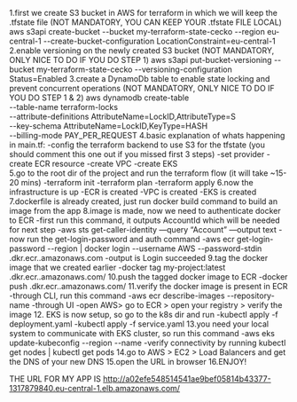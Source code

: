 1.first we create S3 bucket in AWS for terraform in which we will keep the .tfstate file (NOT MANDATORY, YOU CAN KEEP YOUR .tfstate FILE LOCAL)
    aws s3api create-bucket --bucket my-terraform-state-cecko --region eu-central-1 --create-bucket-configuration LocationConstraint=eu-central-1
2.enable versioning on the newly created S3 bucket (NOT MANDATORY, ONLY NICE TO DO IF YOU DO STEP 1)
    aws s3api put-bucket-versioning --bucket my-terraform-state-cecko --versioning-configuration Status=Enabled
3.create a DynamoDb table to enable state locking and prevent concurrent operations (NOT MANDATORY, ONLY NICE TO DO IF YOU DO STEP 1 & 2)
    aws dynamodb create-table \
      --table-name terraform-locks \
      --attribute-definitions AttributeName=LockID,AttributeType=S \
      --key-schema AttributeName=LockID,KeyType=HASH \
      --billing-mode PAY_PER_REQUEST
4.basic explanation of whats happening in main.tf:
    -config the terraform backend to use S3 for the tfstate (you should comment this one out if you missed first 3 steps)
    -set provider
    -create ECR resource
    -create VPC 
    -create EKS     
5.go to the root dir of the project and run the terraform flow (it will take ~15-20 mins)
    -terraform init
    -terraform plan
    -terraform apply 
6.now the infrastructure is up
    -ECR is created
    -VPC is created
    -EKS is created
7.dockerfile is already created, just run docker build command to build an image from the app
8.image is made, now we need to authenticate docker to ECR
    -first run this command, it outputs AccountId which will be needed for next step
        -aws sts get-caller-identity —query “Account” —output text 
    -now run the get-login-password and auth command
        -aws ecr get-login-password --region <YOUR-REGION> | docker login --username AWS --password-stdin <YOUR-ACCOUNT-ID>.dkr.ecr.<YOUR-REGION>.amazonaws.com
    -output is Login succeeded
9.tag the docker image that we created earlier
    -docker tag my-project:latest <YOUR-ACCOUNT-ID>.dkr.ecr.<YOUR-REGION>.amazonaws.com/<YOUR-ECR-REPO>
10.push the tagged docker image to ECR
    -docker push <YOUR-ACCOUNT-ID>.dkr.ecr.<YOUR-REGION>.amazonaws.com/<YOUR-ECR-REPO>
11.verify the docker image is present in ECR
    -through CLI, run this command
      -aws ecr describe-images --repository-name <YOUR-ECR-REPO>
    -through UI
      -open AWS> go to ECR > open your registry > verify the image
12. EKS is now setup, so go to the k8s dir and run 
    -kubectl apply -f deployment.yaml
    -kubectl apply -f service.yaml
13.you need your local system to communicate with EKS cluster, so run this command
    -aws eks update-kubeconfig --region <YOUR-REGION> --name <YOUR-EKS-CLUSTER-NAME>
    -verify connectivity by running kubectl get nodes | kubectl get pods
14.go to AWS > EC2 > Load Balancers and get the DNS of your new DNS
15.open the URL in browser 
16.ENJOY! 

THE URL FOR MY APP IS http://a02efe548514541ae9bef05814b43377-1317879840.eu-central-1.elb.amazonaws.com/
